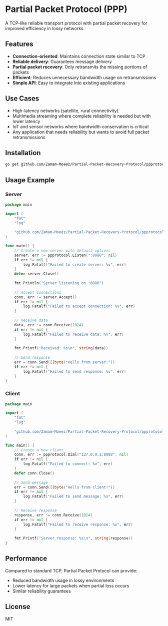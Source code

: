 # Partial Packet Protocol (PPP)

A TCP-like reliable transport protocol with partial packet recovery for improved efficiency in lossy networks.

## Features

- **Connection-oriented**: Maintains connection state similar to TCP
- **Reliable delivery**: Guarantees message delivery
- **Partial packet recovery**: Only retransmits the missing portions of packets
- **Efficient**: Reduces unnecessary bandwidth usage on retransmissions
- **Simple API**: Easy to integrate into existing applications

## Use Cases

- High-latency networks (satellite, rural connectivity)
- Multimedia streaming where complete reliability is needed but with lower latency
- IoT and sensor networks where bandwidth conservation is critical
- Any application that needs reliability but wants to avoid full packet retransmissions

## Installation

```bash
go get github.com/Zamam-Moeez/Partial-Packet-Recovery-Protocol/ppprotocol
```

## Usage Example

### Server

```go
package main

import (
    "fmt"
    "log"
    
    "github.com/Zamam-Moeez/Partial-Packet-Recovery-Protocol/ppprotocol"
)

func main() {
    // Create a new server with default options
    server, err := ppprotocol.Listen(":8080", nil)
    if err != nil {
        log.Fatalf("Failed to create server: %v", err)
    }
    defer server.Close()
    
    fmt.Println("Server listening on :8080")
    
    // Accept connections
    conn, err := server.Accept()
    if err != nil {
        log.Fatalf("Failed to accept connection: %v", err)
    }
    
    // Receive data
    data, err := conn.Receive(1024)
    if err != nil {
        log.Fatalf("Failed to receive data: %v", err)
    }
    
    fmt.Printf("Received: %s\n", string(data))
    
    // Send response
    err = conn.Send([]byte("Hello from server!"))
    if err != nil {
        log.Fatalf("Failed to send response: %v", err)
    }
}
```

### Client

```go
package main

import (
    "fmt"
    "log"
    
    "github.com/Zamam-Moeez/Partial-Packet-Recovery-Protocol/ppprotocol"
)

func main() {
    // Create a new client
    conn, err := ppprotocol.Dial("127.0.0.1:8080", nil)
    if err != nil {
        log.Fatalf("Failed to connect: %v", err)
    }
    defer conn.Close()
    
    // Send message
    err = conn.Send([]byte("Hello from client!"))
    if err != nil {
        log.Fatalf("Failed to send message: %v", err)
    }
    
    // Receive response
    response, err := conn.Receive(1024)
    if err != nil {
        log.Fatalf("Failed to receive response: %v", err)
    }
    
    fmt.Printf("Server response: %s\n", string(response))
}
```

## Performance

Compared to standard TCP, Partial Packet Protocol can provide:

- Reduced bandwidth usage in lossy environments
- Lower latency for large packets when partial loss occurs
- Similar reliability guarantees

## License

MIT